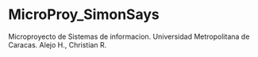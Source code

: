 # MicroProy_SimonSays
Microproyecto de Sistemas de informacion. Universidad Metropolitana de Caracas. Alejo H., Christian R.
